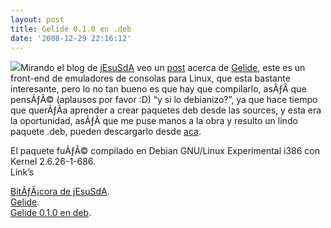 ```yaml
---
layout: post
title: Gelide 0.1.0 en .deb
date: '2008-12-29 22:16:12'
---
```



[![](http://carlos.debianchile.cl/wp-content/uploads/2008/12/logo-icono.png)](http://carlos.debianchile.cl/wp-content/uploads/2008/12/logo-icono.png)Mirando el blog de [jEsuSdA](http://www.jesusda.com/blog "http://www.jesusda.com/blog") veo un [post](http://www.jesusda.com/blog/index.php?id=290 "http://www.jesusda.com/blog/index.php?id=290") acerca de [Gelide](http://gelide.sourceforge.net/ "http://gelide.sourceforge.net/"), este es un front-end de emuladores de consolas para Linux, que esta bastante interesante, pero lo no tan bueno es que hay que compilarlo, asÃƒÂ­ que pensÃƒÂ© (aplausos por favor :D) “y si lo debianizo?”, ya que hace tiempo que querÃƒÂ­a aprender a crear paquetes deb desde las sources, y esta era la oportunidad, asÃƒÂ­ que me puse manos a la obra y resulto un lindo paquete .deb, pueden descargarlo desde [aca](http://carlos.debianchile.cl/files/gelide/gelide_0.1.0-1.1_i386.deb).

El paquete fuÃƒÂ© compilado en Debian GNU/Linux Experimental i386 con Kernel 2.6.26-1-686.  
 Link’s

[BitÃƒÂ¡cora de jEsuSdA](http://www.jesusda.com/blog "http://www.jesusda.com/blog").  
[Gelide](http://gelide.sourceforge.net/ "http://gelide.sourceforge.net/").  
[Gelide 0.1.0 en deb](http://carlos.debianchile.cl/files/gelide/gelide_0.1.0-1.1_i386.deb "http://carlos.debianchile.cl/files/gelide/gelide_0.1.0-1.1_i386.deb").


